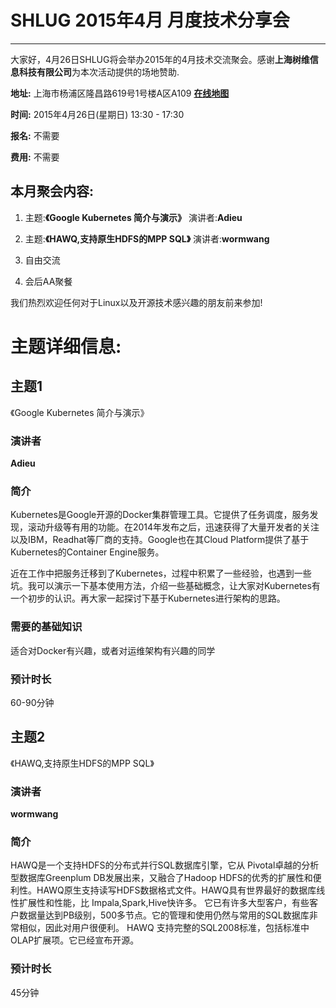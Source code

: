# SHLUG 2015年4月 月度技术分享会
--------------------------------------------------------------------------------
大家好，4月26日SHLUG将会举办2015年的4月技术交流聚会。感谢**上海树维信息科技有限公司**为本次活动提供的场地赞助.

**地址:** 上海市杨浦区隆昌路619号1号楼A区A109 [**在线地图**](https://www.google.com.hk/maps/place/城市概念/@31.275937,121.542169,17z/data=!3m1!4b1!4m2!3m1!1s0x35b27401fa83193b:0x79bc8c9f7d1f7242) 

**时间:** 2015年4月26日(星期日) 13:30 - 17:30

**报名:** 不需要

**费用:** 不需要

本月聚会内容:
---------------
1. 主题:**《Google Kubernetes 简介与演示》** 演讲者:**Adieu**

2. 主题:**《HAWQ,支持原生HDFS的MPP SQL》** 演讲者:**wormwang**

3. 自由交流

4. 会后AA聚餐

我们热烈欢迎任何对于Linux以及开源技术感兴趣的朋友前来参加!

# 主题详细信息:


## 主题1
《Google Kubernetes 简介与演示》

### 演讲者
**Adieu**

### 简介
Kubernetes是Google开源的Docker集群管理工具。它提供了任务调度，服务发现，滚动升级等有用的功能。在2014年发布之后，迅速获得了大量开发者的关注以及IBM，Readhat等厂商的支持。Google也在其Cloud
Platform提供了基于Kubernetes的Container Engine服务。

近在工作中把服务迁移到了Kubernetes，过程中积累了一些经验，也遇到一些坑。我可以演示一下基本使用方法，介绍一些基础概念，让大家对Kubernetes有一个初步的认识。再大家一起探讨下基于Kubernetes进行架构的思路。

### 需要的基础知识
适合对Docker有兴趣，或者对运维架构有兴趣的同学

### 预计时长
60-90分钟

## 主题2
《HAWQ,支持原生HDFS的MPP SQL》

### 演讲者
**wormwang**

### 简介
HAWQ是一个支持HDFS的分布式并行SQL数据库引擎，它从 Pivotal卓越的分析型数据库Greenplum DB发展出来，又融合了Hadoop HDFS的优秀的扩展性和便利性。HAWQ原生支持读写HDFS数据格式文件。HAWQ具有世界最好的数据库线性扩展性和性能，比 Impala,Spark,Hive快许多。
它已有许多大型客户，有些客户数据量达到PB级别，500多节点。它的管理和使用仍然与常用的SQL数据库非常相似，因此对用户很便利。 HAWQ 支持完整的SQL2008标准，包括标准中OLAP扩展项。它已经宣布开源。


### 预计时长
45分钟
